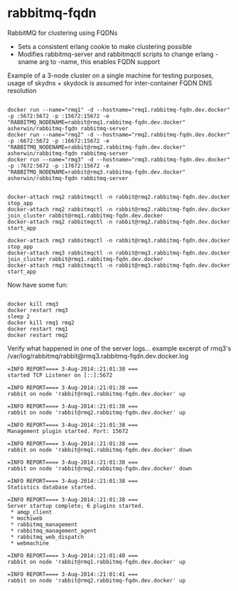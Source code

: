 rabbitmq-fqdn
=============

RabbitMQ for clustering using FQDNs

* Sets a consistent erlang cookie to make clustering possible
* Modifies rabbitmq-server and rabbitmqctl scripts to change erlang -sname arg to -name, this enables FQDN support



Example of a 3-node cluster on a single machine for testing purposes, usage of skydns + skydock is assumed for inter-container FQDN DNS resolution


```shell

docker run --name="rmq1" -d --hostname="rmq1.rabbitmq-fqdn.dev.docker" -p :5672:5672 -p :15672:15672 -e "RABBITMQ_NODENAME=rabbit@rmq1.rabbitmq-fqdn.dev.docker" asherwin/rabbitmq-fqdn rabbitmq-server
docker run --name="rmq2" -d --hostname="rmq2.rabbitmq-fqdn.dev.docker" -p :6672:5672 -p :16672:15672 -e "RABBITMQ_NODENAME=rabbit@rmq2.rabbitmq-fqdn.dev.docker" asherwin/rabbitmq-fqdn rabbitmq-server
docker run --name="rmq3" -d --hostname="rmq3.rabbitmq-fqdn.dev.docker" -p :7672:5672 -p :17672:15672 -e "RABBITMQ_NODENAME=rabbit@rmq3.rabbitmq-fqdn.dev.docker" asherwin/rabbitmq-fqdn rabbitmq-server


docker-attach rmq2 rabbitmqctl -n rabbit@rmq2.rabbitmq-fqdn.dev.docker stop_app
docker-attach rmq2 rabbitmqctl -n rabbit@rmq2.rabbitmq-fqdn.dev.docker join_cluster rabbit@rmq1.rabbitmq-fqdn.dev.docker
docker-attach rmq2 rabbitmqctl -n rabbit@rmq2.rabbitmq-fqdn.dev.docker start_app

docker-attach rmq3 rabbitmqctl -n rabbit@rmq3.rabbitmq-fqdn.dev.docker stop_app
docker-attach rmq3 rabbitmqctl -n rabbit@rmq3.rabbitmq-fqdn.dev.docker join_cluster rabbit@rmq1.rabbitmq-fqdn.dev.docker
docker-attach rmq3 rabbitmqctl -n rabbit@rmq3.rabbitmq-fqdn.dev.docker start_app

```

Now have some fun:

```shell

docker kill rmq3
docker restart rmq3
sleep 2
docker kill rmq1 rmq2
docker restart rmq1
docker restart rmq2

```

Verify what happened in one of the server logs... example excerpt of rmq3's /var/log/rabbitmq/rabbit\@rmq3.rabbitmq-fqdn.dev.docker.log

```
=INFO REPORT==== 3-Aug-2014::21:01:38 ===
started TCP Listener on [::]:5672

=INFO REPORT==== 3-Aug-2014::21:01:38 ===
rabbit on node 'rabbit@rmq1.rabbitmq-fqdn.dev.docker' up

=INFO REPORT==== 3-Aug-2014::21:01:38 ===
rabbit on node 'rabbit@rmq2.rabbitmq-fqdn.dev.docker' up

=INFO REPORT==== 3-Aug-2014::21:01:38 ===
Management plugin started. Port: 15672

=INFO REPORT==== 3-Aug-2014::21:01:38 ===
rabbit on node 'rabbit@rmq1.rabbitmq-fqdn.dev.docker' down

=INFO REPORT==== 3-Aug-2014::21:01:38 ===
rabbit on node 'rabbit@rmq2.rabbitmq-fqdn.dev.docker' down

=INFO REPORT==== 3-Aug-2014::21:01:38 ===
Statistics database started.

=INFO REPORT==== 3-Aug-2014::21:01:38 ===
Server startup complete; 6 plugins started.
 * amqp_client
 * mochiweb
 * rabbitmq_management
 * rabbitmq_management_agent
 * rabbitmq_web_dispatch
 * webmachine

=INFO REPORT==== 3-Aug-2014::21:01:40 ===
rabbit on node 'rabbit@rmq1.rabbitmq-fqdn.dev.docker' up

=INFO REPORT==== 3-Aug-2014::21:01:41 ===
rabbit on node 'rabbit@rmq2.rabbitmq-fqdn.dev.docker' up
```
